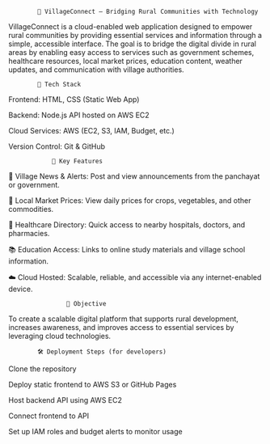 			🌾 VillageConnect – Bridging Rural Communities with Technology
VillageConnect is a cloud-enabled web application designed to empower rural communities by providing essential services and information through a simple, accessible interface. The goal is to bridge the digital divide in rural areas by enabling easy access to services such as government schemes, healthcare resources, local market prices, education content, weather updates, and communication with village authorities.

			🔧 Tech Stack
Frontend: HTML, CSS (Static Web App)

Backend: Node.js API hosted on AWS EC2

Cloud Services: AWS (EC2, S3, IAM, Budget, etc.)

Version Control: Git & GitHub

				🚀 Key Features
📢 Village News & Alerts: Post and view announcements from the panchayat or government.

🛒 Local Market Prices: View daily prices for crops, vegetables, and other commodities.

🏥 Healthcare Directory: Quick access to nearby hospitals, doctors, and pharmacies.

📚 Education Access: Links to online study materials and village school information.

☁️ Cloud Hosted: Scalable, reliable, and accessible via any internet-enabled device.

					🎯 Objective
To create a scalable digital platform that supports rural development, increases awareness, and improves access to essential services by leveraging cloud technologies.

			🛠 Deployment Steps (for developers)
Clone the repository

Deploy static frontend to AWS S3 or GitHub Pages

Host backend API using AWS EC2

Connect frontend to API

Set up IAM roles and budget alerts to monitor usage
